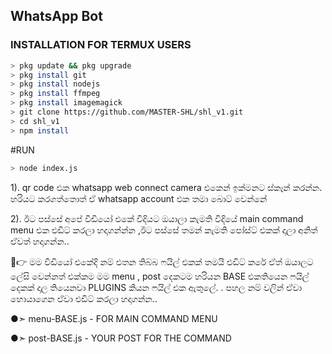 ## WhatsApp Bot

### INSTALLATION FOR TERMUX USERS
```bash
> pkg update && pkg upgrade
> pkg install git
> pkg install nodejs
> pkg install ffmpeg
> pkg install imagemagick
> git clone https://github.com/MASTER-SHL/shl_v1.git
> cd shl_v1
> npm install
```
#RUN
```bash
> node index.js
```

1). qr code එක whatsapp web connect camera එකෙන් ඉක්මනට ස්කෑන් කරන්න.
    හරියට කරගත්තොත් ඒ whatsapp account එක තමා බොට් වෙන්නේ

2). ඊට පස්සේ අපේ වීඩියෝ එකේ විදියට ඔයාලා කැමති විදියේ main command menu එක එඩිට් කරලා හදාගන්න්න
   ,ඊට පස්සේ තමන් කැමති පෝස්ට් එකක් දාලා අනිත් ඒවත් හදාගන්න..

🔰👉 මම වීඩියෝ එකේදි නම් එතන තිබ්බ ෆයිල් එකක් තමයි එඩිට් කරේ ඒත් ඔයාලට ලේසි වෙන්නත් එක්කම මම menu , post දෙකටම හරියන BASE එකතියෙන ෆයිල් දෙකක් දාල තියෙනවා PLUGINS කියන ෆයිල් එක ඇතුලේ.
. පහල නම් වලින් ඒවා හොයාගෙන ඒවා එඩිට් කරලා හදාගන්න..

●➣ menu-BASE.js - FOR MAIN COMMAND MENU

●➣ post-BASE.js - YOUR POST FOR THE COMMAND

